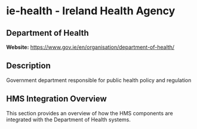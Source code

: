 # ie-health - Ireland Health Agency

## Department of Health

**Website:** https://www.gov.ie/en/organisation/department-of-health/

## Description

Government department responsible for public health policy and regulation

## HMS Integration Overview

This section provides an overview of how the HMS components are integrated with the Department of Health systems.
